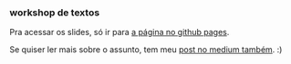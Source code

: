 ### workshop de textos

Pra acessar os slides, só ir para [a página no github pages](https://www.ratamero.com/workshop-de-textos).

Se quiser ler mais sobre o assunto, tem meu [post no medium também](https://medium.com/@lucianoratamero/ajudaluciano-como-escrever-um-post-de-blog-f0b86b3fc3ea). :)
